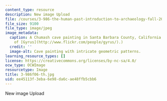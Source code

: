 ```yaml
---
content_type: resource
description: New image Upload
file: /courses/3-986-the-human-past-introduction-to-archaeology-fall-2006/ee45113f3eba6e98da6cae48ffb5cbb6_3-986f06-th.jpg
file_size: 9100
file_type: image/jpeg
image_metadata:
  caption: A Chumash cave painting in Santa Barbara County, California. (Photo courtesy
    of [Gyrus](http://www.flickr.com/people/gyrus/).)
  credit: ''
  image-alt: Cave painting with intricate geometric patterns.
learning_resource_types: []
license: https://creativecommons.org/licenses/by-nc-sa/4.0/
ocw_type: OCWImage
resourcetype: Image
title: 3-986f06-th.jpg
uid: ee45113f-3eba-6e98-da6c-ae48ffb5cbb6
---
```

New image Upload